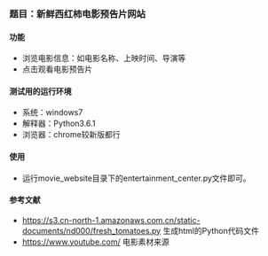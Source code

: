 ### 题目：新鲜西红柿电影预告片网站

#### 功能
- 浏览电影信息：如电影名称、上映时间、导演等
- 点击观看电影预告片


#### 测试用的运行环境
- 系统：windows7
- 解释器：Python3.6.1
- 浏览器：chrome较新版都行


#### 使用
- 运行movie_website目录下的entertainment_center.py文件即可。


#### 参考文献
- https://s3.cn-north-1.amazonaws.com.cn/static-documents/nd000/fresh_tomatoes.py   生成html的Python代码文件
- https://www.youtube.com/   电影素材来源